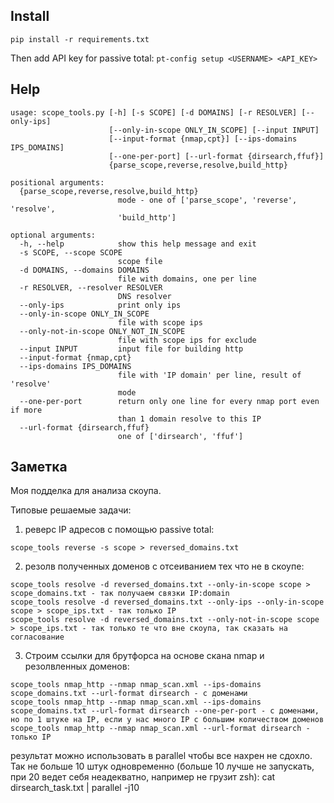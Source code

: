 
## Install

```pip install -r requirements.txt```

Then add API key for passive total:
```pt-config setup <USERNAME> <API_KEY>```

## Help

```
usage: scope_tools.py [-h] [-s SCOPE] [-d DOMAINS] [-r RESOLVER] [--only-ips]
                      [--only-in-scope ONLY_IN_SCOPE] [--input INPUT]
                      [--input-format {nmap,cpt}] [--ips-domains IPS_DOMAINS]
                      [--one-per-port] [--url-format {dirsearch,ffuf}]
                      {parse_scope,reverse,resolve,build_http}

positional arguments:
  {parse_scope,reverse,resolve,build_http}
                        mode - one of ['parse_scope', 'reverse', 'resolve',
                        'build_http']

optional arguments:
  -h, --help            show this help message and exit
  -s SCOPE, --scope SCOPE
                        scope file
  -d DOMAINS, --domains DOMAINS
                        file with domains, one per line
  -r RESOLVER, --resolver RESOLVER
                        DNS resolver
  --only-ips            print only ips
  --only-in-scope ONLY_IN_SCOPE
                        file with scope ips
  --only-not-in-scope ONLY_NOT_IN_SCOPE
                        file with scope ips for exclude
  --input INPUT         input file for building http
  --input-format {nmap,cpt}
  --ips-domains IPS_DOMAINS
                        file with 'IP domain' per line, result of 'resolve'
                        mode
  --one-per-port        return only one line for every nmap port even if more
                        than 1 domain resolve to this IP
  --url-format {dirsearch,ffuf}
                        one of ['dirsearch', 'ffuf']
```

## Заметка

Моя подделка для анализа скоупа.

Типовые решаемые задачи:
1. реверс IP адресов с помощью passive total:
```
scope_tools reverse -s scope > reversed_domains.txt
```

2. резолв полученных доменов с отсеиванием тех что не в скоупе:
```
scope_tools resolve -d reversed_domains.txt --only-in-scope scope > scope_domains.txt - так получаем связки IP:domain
scope_tools resolve -d reversed_domains.txt --only-ips --only-in-scope scope > scope_ips.txt - так только IP
scope_tools resolve -d reversed_domains.txt --only-not-in-scope scope > scope_ips.txt - так только те что вне скоупа, так сказать на согласование
```

3. Строим ссылки для брутфорса на основе скана nmap и резолвленных доменов:
```
scope_tools nmap_http --nmap nmap_scan.xml --ips-domains scope_domains.txt --url-format dirsearch - c доменами
scope_tools nmap_http --nmap nmap_scan.xml --ips-domains scope_domains.txt --url-format dirsearch --one-per-port - c доменами, но по 1 штуке на IP, если у нас много IP с большим количеством доменов
scope_tools nmap_http --nmap nmap_scan.xml --url-format dirsearch - только IP
```

результат можно использовать в parallel чтобы все нахрен не сдохло. Так не больше 10 штук одновременно (больше 10 лучше не запускать, при 20 ведет себя неадекватно, например не грузит zsh):
cat dirsearch_task.txt | parallel -j10
